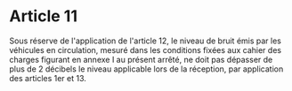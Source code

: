 # Article 11

Sous réserve de l'application de l'article 12, le niveau de bruit émis par les véhicules en circulation, mesuré dans les conditions fixées aux cahier des charges figurant en annexe I au présent arrêté, ne doit pas dépasser de plus de 2 décibels le niveau applicable lors de la réception, par application des articles 1er et 13.
